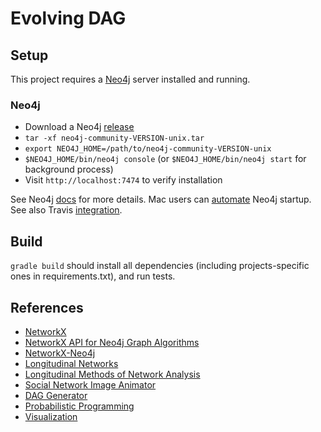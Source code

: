 # Evolving DAG

## Setup

This project requires a [Neo4j](https://neo4j.com) server installed and running.

### Neo4j

* Download a Neo4j [release](https://neo4j.com/download/other-releases/#releases)
* `tar -xf neo4j-community-VERSION-unix.tar`
* `export NEO4J_HOME=/path/to/neo4j-community-VERSION-unix`
* `$NEO4J_HOME/bin/neo4j console` (or `$NEO4J_HOME/bin/neo4j start` for background process)
* Visit `http://localhost:7474` to verify installation

See Neo4j [docs](https://neo4j.com/docs/operations-manual/current/installation/) for more details. Mac users 
can [automate](https://arstechnica.com/gadgets/2011/03/howto-build-mac-os-x-services-with-automator-and-shell-scripting/) Neo4j startup.
See also Travis [integration](https://docs.travis-ci.com/user/database-setup/#Neo4j).

## Build

`gradle build` should install all dependencies (including projects-specific ones in requirements.txt), and run tests.

## References

* [NetworkX](https://networkx.github.io)
* [NetworkX API for Neo4j Graph Algorithms](https://github.com/neo4j-graph-analytics/networkx-neo4j)
* [NetworkX-Neo4j](https://medium.com/neo4j/experimental-a-networkx-esque-api-for-neo4j-graph-algorithms-4002baac45be)
* [Longitudinal Networks](https://toreopsahl.com/tnet/longitudinal-networks/)
* [Longitudinal Methods of Network Analysis](https://www.stats.ox.ac.uk/~snijders/siena/Longi_Net.pdf)
* [Social Network Image Animator](https://web.stanford.edu/group/sonia/index.html)
* [DAG Generator](http://daggenerator.com/#)
* [Probabilistic Programming](http://www.probabilistic-programming.org/wiki/Home)
* [Visualization](http://www.forensicswiki.org/wiki/Tools:Visualization)

